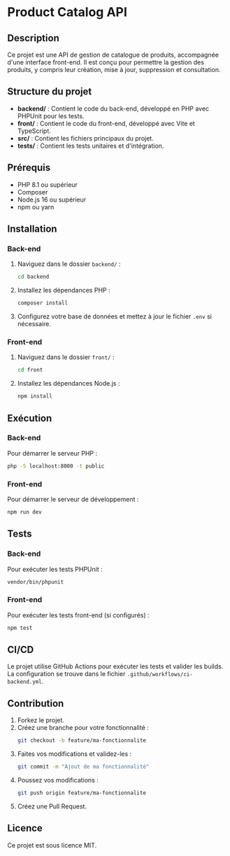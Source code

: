 # Product Catalog API

## Description
Ce projet est une API de gestion de catalogue de produits, accompagnée d'une interface front-end. Il est conçu pour permettre la gestion des produits, y compris leur création, mise à jour, suppression et consultation.

## Structure du projet

- **backend/** : Contient le code du back-end, développé en PHP avec PHPUnit pour les tests.
- **front/** : Contient le code du front-end, développé avec Vite et TypeScript.
- **src/** : Contient les fichiers principaux du projet.
- **tests/** : Contient les tests unitaires et d'intégration.

## Prérequis

- PHP 8.1 ou supérieur
- Composer
- Node.js 16 ou supérieur
- npm ou yarn

## Installation

### Back-end
1. Naviguez dans le dossier `backend/` :
   ```bash
   cd backend
   ```
2. Installez les dépendances PHP :
   ```bash
   composer install
   ```
3. Configurez votre base de données et mettez à jour le fichier `.env` si nécessaire.

### Front-end
1. Naviguez dans le dossier `front/` :
   ```bash
   cd front
   ```
2. Installez les dépendances Node.js :
   ```bash
   npm install
   ```

## Exécution

### Back-end
Pour démarrer le serveur PHP :
```bash
php -S localhost:8000 -t public
```

### Front-end
Pour démarrer le serveur de développement :
```bash
npm run dev
```

## Tests

### Back-end
Pour exécuter les tests PHPUnit :
```bash
vendor/bin/phpunit
```

### Front-end
Pour exécuter les tests front-end (si configurés) :
```bash
npm test
```

## CI/CD
Le projet utilise GitHub Actions pour exécuter les tests et valider les builds. La configuration se trouve dans le fichier `.github/workflows/ci-backend.yml`.

## Contribution
1. Forkez le projet.
2. Créez une branche pour votre fonctionnalité :
   ```bash
   git checkout -b feature/ma-fonctionnalite
   ```
3. Faites vos modifications et validez-les :
   ```bash
   git commit -m "Ajout de ma fonctionnalité"
   ```
4. Poussez vos modifications :
   ```bash
   git push origin feature/ma-fonctionnalite
   ```
5. Créez une Pull Request.

## Licence
Ce projet est sous licence MIT.